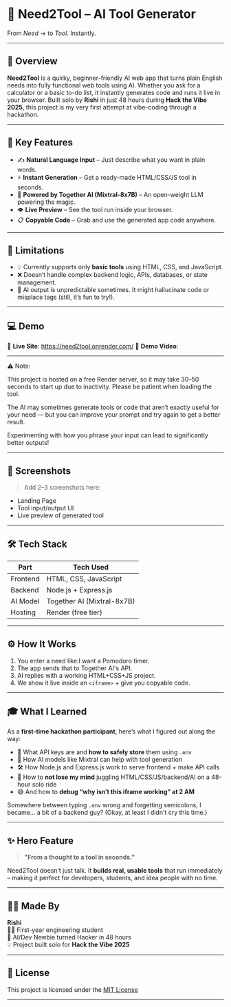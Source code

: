 # 🧠 Need2Tool – AI Tool Generator  
From *Need* → to *Tool*. Instantly.

---

## 🚀 Overview

**Need2Tool** is a quirky, beginner-friendly AI web app that turns plain English needs into fully functional web tools using AI. Whether you ask for a calculator or a basic to-do list, it instantly generates code and runs it live in your browser.
Built solo by **Rishi** in just 48 hours during **Hack the Vibe 2025**, this project is my very first attempt at vibe-coding through a hackathon.

---

## 🎯 Key Features

- ✍️ **Natural Language Input** – Just describe what you want in plain words.
- ⚡ **Instant Generation** – Get a ready-made HTML/CSS/JS tool in seconds.
- 🧠 **Powered by Together AI (Mixtral-8x7B)** – An open-weight LLM powering the magic.
- 👁 **Live Preview** – See the tool run inside your browser.
- 📋 **Copyable Code** – Grab and use the generated app code anywhere.

---

## 🧪 Limitations

- 💡 Currently supports only **basic tools** using HTML, CSS, and JavaScript.
- ❌ Doesn’t handle complex backend logic, APIs, databases, or state management.
- 🤖 AI output is unpredictable sometimes. It might hallucinate code or misplace tags (still, it’s fun to try!).

---

## 💻 Demo

🔗 **Live Site**: https://need2tool.onrender.com/ 
🎥 **Demo Video**:

---

⚠️ Note:

This project is hosted on a free Render server, so it may take 30–50 seconds to start up due to inactivity. Please be patient when loading the tool.

The AI may sometimes generate tools or code that aren’t exactly useful for your need — but you can improve your prompt and try again to get a better result.

Experimenting with how you phrase your input can lead to significantly better outputs!

---

## 📸 Screenshots

> Add 2–3 screenshots here:
- Landing Page
- Tool input/output UI
- Live preview of generated tool

---

## 🛠 Tech Stack

| Part        | Tech Used                |
|-------------|--------------------------|
| Frontend    | HTML, CSS, JavaScript    |
| Backend     | Node.js + Express.js     |
| AI Model    | Together AI (Mixtral-8x7B) |
| Hosting     | Render (free tier)       |

---

## ⚙️ How It Works

1. You enter a need like:I want a Pomodoro timer.
2. The app sends that to Together AI's API.
3. AI replies with a working HTML+CSS+JS project.
4. We show it live inside an `<iframe>` + give you copyable code.

---

## 🎓 What I Learned

As a **first-time hackathon participant**, here’s what I figured out along the way:

- 🔑 What API keys are and **how to safely store** them using `.env`
- 🧠 How AI models like Mixtral can help with tool generation
- 🛠 How Node.js and Express.js work to serve frontend + make API calls
- 🤯 How to **not lose my mind** juggling HTML/CSS/JS/backend/AI on a 48-hour solo ride
- 😅 And how to **debug “why isn’t this iframe working” at 2 AM**

Somewhere between typing `.env` wrong and forgetting semicolons, I became... a bit of a backend guy? (Okay, at least I didn't cry this time.)

---

## ✨ Hero Feature

> **"From a thought to a tool in seconds."**

Need2Tool doesn’t just talk. It **builds real, usable tools** that run immediately – making it perfect for developers, students, and idea people with no time.

---

## 👨‍💻 Made By

**Rishi**  
🧑‍🎓 First-year engineering student  
🧠 AI/Dev Newbie turned Hacker in 48 hours  
💡 Project built solo for **Hack the Vibe 2025**

---

## 📄 License

This project is licensed under the [MIT License](https://choosealicense.com/licenses/mit/)

---


